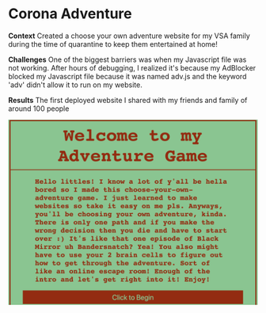 # Corona Adventure

__Context__
Created a choose your own adventure website for my VSA family during the time of quarantine to keep them entertained at home!

__Challenges__
One of the biggest barriers was when my Javascript file was not working. After hours of debugging, I realized it's because my AdBlocker blocked my Javascript file because it was named adv.js and the keyword 'adv' didn't allow it to run on my website.

__Results__ 
The first deployed website I shared with my friends and family of around 100 people

![landing page screenshot](/screenshot.png)
